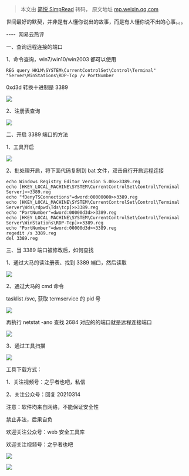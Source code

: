 > 本文由 [简悦 SimpRead](http://ksria.com/simpread/) 转码， 原文地址 [mp.weixin.qq.com](https://mp.weixin.qq.com/s/zGnrOaRAoucf3WeeXxVBPQ)

世间最好的默契，并非是有人懂你说出的故事，而是有人懂你说不出的心事。。。

----  网易云热评

一、查询远程连接的端口

1、命令查询，win7/win10/win2003 都可以使用

```
REG query HKLM\SYSTEM\CurrentControlSet\Control\Terminal" "Server\WinStations\RDP-Tcp /v PortNumber
```

0xd3d 转换十进制是 3389  

![](https://mmbiz.qpic.cn/mmbiz_png/8H1dCzib3Uibv9kCibPXonqiawmT8UpRPRxvwt0lb2rOUdfQptaItLgWH8Pr4YP0KXgXdO83YFRaX7uv4prPOOlSbw/640?wx_fmt=png)

2、注册表查询

![](https://mmbiz.qpic.cn/mmbiz_png/8H1dCzib3Uibv9kCibPXonqiawmT8UpRPRxvPGehAL2zoyKWUwdXbs7IMSQBpUW2ZyLFySM6aWymL8NibYTrlTib6esQ/640?wx_fmt=png)

二、开启 3389 端口的方法

1、工具开启

![](https://mmbiz.qpic.cn/mmbiz_png/8H1dCzib3Uibv9kCibPXonqiawmT8UpRPRxvfCTZicPALX7YsXD49KcM9xavtqPKWeAnGoQEhT5wjZCIbEYHzKibhRMw/640?wx_fmt=png)

2、批处理开启，将下面代码复制到 bat 文件，双击自行开启远程连接

```
echo Windows Registry Editor Version 5.00>>3389.reg
echo [HKEY_LOCAL_MACHINE\SYSTEM\CurrentControlSet\Control\Terminal Server]>>3389.reg
echo "fDenyTSConnections"=dword:00000000>>3389.reg
echo [HKEY_LOCAL_MACHINE\SYSTEM\CurrentControlSet\Control\Terminal Server\Wds\rdpwd\Tds\tcp]>>3389.reg
echo "PortNumber"=dword:00000d3d>>3389.reg
echo [HKEY_LOCAL_MACHINE\SYSTEM\CurrentControlSet\Control\Terminal Server\WinStations\RDP-Tcp]>>3389.reg
echo "PortNumber"=dword:00000d3d>>3389.reg
regedit /s 3389.reg
del 3389.reg
```

三、当 3389 端口被修改后，如何查找

1、通过大马的读注册表、找到 3389 端口，然后读取

![](https://mmbiz.qpic.cn/mmbiz_png/8H1dCzib3Uibv9kCibPXonqiawmT8UpRPRxvrjEiaxyr8fxCaFoxlrVaTStaC0ujRLHx0BAk0sFH8WS7UZmSGoaYRHQ/640?wx_fmt=png)

2、通过大马的 cmd 命令

tasklist /svc, 获取 termservice 的 pid 号

![](https://mmbiz.qpic.cn/mmbiz_png/8H1dCzib3Uibv9kCibPXonqiawmT8UpRPRxvxDzP04m7Rn0XYsgLcpric20tet3uda3dQiczUsTqibq56OXGYoq4NZmjg/640?wx_fmt=png)

再执行 netstat -ano 查找 2684 对应的的端口就是远程连接端口

![](https://mmbiz.qpic.cn/mmbiz_png/8H1dCzib3Uibv9kCibPXonqiawmT8UpRPRxvAaicxa7HO6EXmkynEGyDiaTIQnmmbUb5f8ibo93lvbiaAXCMZib7QI0TzIw/640?wx_fmt=png)

3、通过工具扫描

![](https://mmbiz.qpic.cn/mmbiz_png/8H1dCzib3Uibv9kCibPXonqiawmT8UpRPRxvgfers1ia0l4JbhOaBibVMxicdqicjOe1Vn43crjBlebqP57MG9RlrbYEXw/640?wx_fmt=png)

工具下载方式：

1、关注视频号：之乎者也吧，私信

2、关注公众号：回复 20210314

注意：软件均来自网络，不能保证安全性

禁止非法，后果自负

欢迎关注公众号：web 安全工具库

欢迎关注视频号：之乎者也吧

![](https://mmbiz.qpic.cn/mmbiz_jpg/8H1dCzib3Uibv9kCibPXonqiawmT8UpRPRxvqMfw8sUto4vjoibJxn8mA1syFElJeRTN58UXua3J3Fb0U2OOG7tIBaA/640?wx_fmt=jpeg)

![](https://mmbiz.qpic.cn/mmbiz_jpg/8H1dCzib3Uibv9kCibPXonqiawmT8UpRPRxvicAiaoW4QGKIZC04kqiapXtcctqeibc2Sokh2QPgs1l69Ibz22VeKafeNw/640?wx_fmt=jpeg)